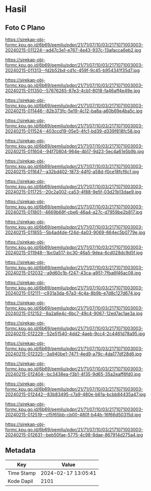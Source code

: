 # Hasil

## Foto C Plano

https://sirekap-obj-formc.kpu.go.id/6b69/pemilu/pdpr/21/71/07/10/03/2171071003003-20240215-011224--ad47c3e1-e767-4e43-937c-13afacca6eb2.jpg

https://sirekap-obj-formc.kpu.go.id/6b69/pemilu/pdpr/21/71/07/10/03/2171071003003-20240215-011313--fd2b52bd-cd1c-459f-9c45-b954341f35d7.jpg

https://sirekap-obj-formc.kpu.go.id/6b69/pemilu/pdpr/21/71/07/10/03/2171071003003-20240215-011350--57676265-87e3-4cb1-8018-fa46aff4e49e.jpg

https://sirekap-obj-formc.kpu.go.id/6b69/pemilu/pdpr/21/71/07/10/03/2171071003003-20240215-011446--82b373fc-5e19-4c12-ba8a-a60b69e4ba5c.jpg

https://sirekap-obj-formc.kpu.go.id/6b69/pemilu/pdpr/21/71/07/10/03/2171071003003-20240215-011524--403ccd19-05e5-4fc1-bd39-d339f818fc58.jpg

https://sirekap-obj-formc.kpu.go.id/6b69/pemilu/pdpr/21/71/07/10/03/2171071003003-20240215-011604--94f70804-964e-4b17-9d23-5ec4a61e5b9b.jpg

https://sirekap-obj-formc.kpu.go.id/6b69/pemilu/pdpr/21/71/07/10/03/2171071003003-20240215-011647--a32bd402-1873-44f0-a58d-f0ce18fcf6c1.jpg

https://sirekap-obj-formc.kpu.go.id/6b69/pemilu/pdpr/21/71/07/10/03/2171071003003-20240215-011725--20c2a002-ca53-4f88-9e5f-03d21b13dae9.jpg

https://sirekap-obj-formc.kpu.go.id/6b69/pemilu/pdpr/21/71/07/10/03/2171071003003-20240215-011801--4669b68f-cbe6-46a4-a27c-d7959be2b817.jpg

https://sirekap-obj-formc.kpu.go.id/6b69/pemilu/pdpr/21/71/07/10/03/2171071003003-20240215-011855--5b4ad4de-f24d-4a03-9069-664ec5b0779e.jpg

https://sirekap-obj-formc.kpu.go.id/6b69/pemilu/pdpr/21/71/07/10/03/2171071003003-20240215-011948--1bc0a517-bc30-46a5-9dea-6cd028dc9d5f.jpg

https://sirekap-obj-formc.kpu.go.id/6b69/pemilu/pdpr/21/71/07/10/03/2171071003003-20240215-012032--a9d60c1b-f247-43ca-a951-7fba6f46ac08.jpg

https://sirekap-obj-formc.kpu.go.id/6b69/pemilu/pdpr/21/71/07/10/03/2171071003003-20240215-012111--c931a3da-67a3-4c4a-8b9b-e7d8c127d674.jpg

https://sirekap-obj-formc.kpu.go.id/6b69/pemilu/pdpr/21/71/07/10/03/2171071003003-20240215-012152--8a2a6e4c-6bc7-49c4-9067-12ed7ac1ae3a.jpg

https://sirekap-obj-formc.kpu.go.id/6b69/pemilu/pdpr/21/71/07/10/03/2171071003003-20240215-012229--52e51540-4dd2-4aeb-9cc4-2c4461d78a95.jpg

https://sirekap-obj-formc.kpu.go.id/6b69/pemilu/pdpr/21/71/07/10/03/2171071003003-20240215-012325--3a940be1-7471-4ed9-a79c-4da177df28d6.jpg

https://sirekap-obj-formc.kpu.go.id/6b69/pemilu/pdpr/21/71/07/10/03/2171071003003-20240215-012404--bc3438ea-f3b1-4f35-9d65-35a2eaff6fd0.jpg

https://sirekap-obj-formc.kpu.go.id/6b69/pemilu/pdpr/21/71/07/10/03/2171071003003-20240215-012442--83b83495-c7a9-480e-b61a-bcbb84435a47.jpg

https://sirekap-obj-formc.kpu.go.id/6b69/pemilu/pdpr/21/71/07/10/03/2171071003003-20240215-012519--cf5f65bb-cb00-480f-b44b-16f66d50315d.jpg

https://sirekap-obj-formc.kpu.go.id/6b69/pemilu/pdpr/21/71/07/10/03/2171071003003-20240215-012631--beb50fae-5775-4c98-8dae-867914d275a4.jpg


## Metadata

| Key        | Value               |
| ---------- | ------------------- |
| Time Stamp | 2024-02-17 13:05:41 |
| Kode Dapil | 2101                |



